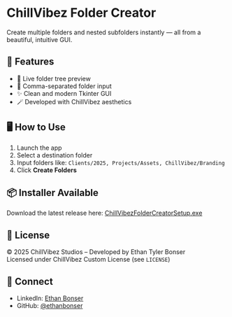 # ChillVibez Folder Creator

Create multiple folders and nested subfolders instantly — all from a beautiful, intuitive GUI.


## 🚀 Features

- 🌳 Live folder tree preview
- 📂 Comma-separated folder input
- ✨ Clean and modern Tkinter GUI
- 🪄 Developed with ChillVibez aesthetics

## 🖥️ How to Use

1. Launch the app
2. Select a destination folder
3. Input folders like: `Clients/2025, Projects/Assets, ChillVibez/Branding`
4. Click **Create Folders**

## 📦 Installer Available

Download the latest release here:
[ChillVibezFolderCreatorSetup.exe](https://github.com/ethanbonser/ChillVibezFolderCreator/releases)

## 📜 License

© 2025 ChillVibez Studios – Developed by Ethan Tyler Bonser  
Licensed under ChillVibez Custom License (see `LICENSE`)

## 🔗 Connect

- LinkedIn: [Ethan Bonser](https://www.linkedin.com/in/ethanbonser)
- GitHub: [@ethanbonser](https://github.com/ethanbonser)
